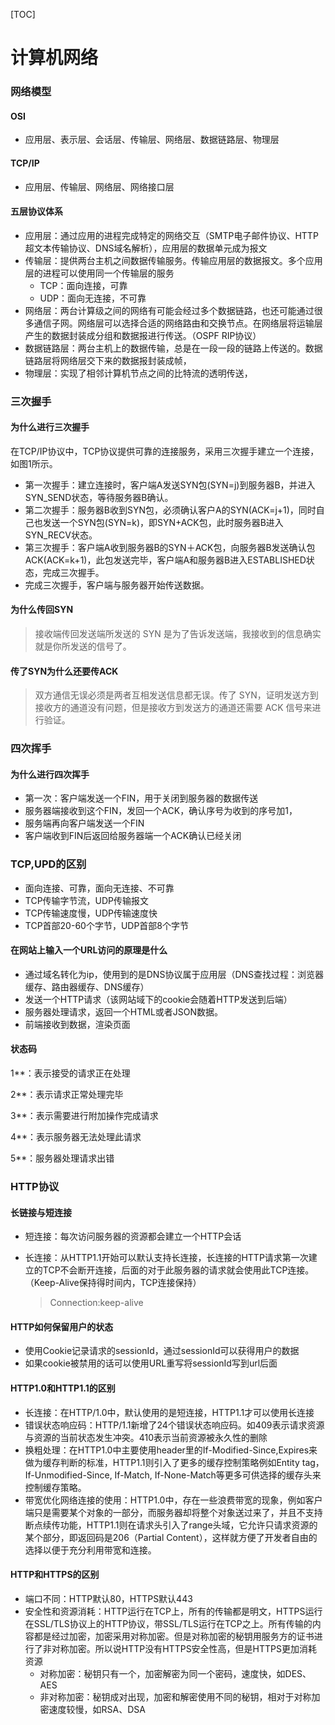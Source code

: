 

[TOC]



# 计算机网络



### 网络模型

#### OSI

+ 应用层、表示层、会话层、传输层、网络层、数据链路层、物理层

####  TCP/IP

+ 应用层、传输层、网络层、网络接口层

#### 五层协议体系

+ 应用层：通过应用的进程完成特定的网络交互（SMTP电子邮件协议、HTTP超文本传输协议、DNS域名解析），应用层的数据单元成为报文
+ 传输层：提供两台主机之间数据传输服务。传输应用层的数据报文。多个应用层的进程可以使用同一个传输层的服务
  + TCP：面向连接，可靠
  + UDP：面向无连接，不可靠
+ 网络层：两台计算级之间的网络有可能会经过多个数据链路，也还可能通过很多通信子网。网络层可以选择合适的网络路由和交换节点。在网络层将运输层产生的数据封装成分组和数据报进行传送。（OSPF RIP协议）
+ 数据链路层：两台主机上的数据传输，总是在一段一段的链路上传送的。数据链路层将网络层交下来的数据报封装成帧，
+ 物理层：实现了相邻计算机节点之间的比特流的透明传送，



### 三次握手

#### 为什么进行三次握手

在TCP/IP协议中，TCP协议提供可靠的连接服务，采用三次握手建立一个连接，如图1所示。

+ 第一次握手：建立连接时，客户端A发送SYN包(SYN=j)到服务器B，并进入SYN_SEND状态，等待服务器B确认。
+  第二次握手：服务器B收到SYN包，必须确认客户A的SYN(ACK=j+1)，同时自己也发送一个SYN包(SYN=k)，即SYN+ACK包，此时服务器B进入SYN_RECV状态。
+  第三次握手：客户端A收到服务器B的SYN＋ACK包，向服务器B发送确认包ACK(ACK=k+1)，此包发送完毕，客户端A和服务器B进入ESTABLISHED状态，完成三次握手。
+ 完成三次握手，客户端与服务器开始传送数据。

#### 为什么传回SYN

> 接收端传回发送端所发送的 SYN 是为了告诉发送端，我接收到的信息确实就是你所发送的信号了。

#### 传了SYN为什么还要传ACK

> 双方通信无误必须是两者互相发送信息都无误。传了 SYN，证明发送方到接收方的通道没有问题，但是接收方到发送方的通道还需要 ACK 信号来进行验证。

### 四次挥手

#### 为什么进行四次挥手

+ 第一次：客户端发送一个FIN，用于关闭到服务器的数据传送
+ 服务器端接收到这个FIN，发回一个ACK，确认序号为收到的序号加1，
+ 服务端再向客户端发送一个FIN
+ 客户端收到FIN后返回给服务器端一个ACK确认已经关闭

### TCP,UPD的区别

+ 面向连接、可靠，面向无连接、不可靠
+ TCP传输字节流，UDP传输报文
+ TCP传输速度慢，UDP传输速度快
+ TCP首部20-60个字节，UDP首部8个字节

#### 在网站上输入一个URL访问的原理是什么

+ 通过域名转化为ip，使用到的是DNS协议属于应用层（DNS查找过程：浏览器缓存、路由器缓存、DNS缓存）
+ 发送一个HTTP请求（该网站域下的cookie会随着HTTP发送到后端）
+ 服务器处理请求，返回一个HTML或者JSON数据。
+ 前端接收到数据，渲染页面

#### 状态码

1**：表示接受的请求正在处理

2**：表示请求正常处理完毕

3**：表示需要进行附加操作完成请求

4**：表示服务器无法处理此请求

5**：服务器处理请求出错

### HTTP协议

#### 长链接与短连接

+ 短连接：每次访问服务器的资源都会建立一个HTTP会话

+ 长连接：从HTTP1.1开始可以默认支持长连接，长连接的HTTP请求第一次建立的TCP不会断开连接，后面的对于此服务器的请求就会使用此TCP连接。（Keep-Alive保持得时间内，TCP连接保持）

  > Connection:keep-alive

#### HTTP如何保留用户的状态

+ 使用Cookie记录请求的sessionId，通过sessionId可以获得用户的数据
+ 如果cookie被禁用的话可以使用URL重写将sessionId写到url后面



#### HTTP1.0和HTTP1.1的区别

+ 长连接：在HTTP/1.0中，默认使用的是短连接，HTTP1.1才可以使用长连接
+ 错误状态响应码：HTTP/1.1新增了24个错误状态响应码。如409表示请求资源与资源的当前状态发生冲突。410表示当前资源被永久性的删除
+ 换粗处理：在HTTP1.0中主要使用header里的If-Modified-Since,Expires来做为缓存判断的标准，HTTP1.1则引入了更多的缓存控制策略例如Entity tag，If-Unmodified-Since, If-Match, If-None-Match等更多可供选择的缓存头来控制缓存策略。
+ 带宽优化网络连接的使用：HTTP1.0中，存在一些浪费带宽的现象，例如客户端只是需要某个对象的一部分，而服务器却将整个对象送过来了，并且不支持断点续传功能，HTTP1.1则在请求头引入了range头域，它允许只请求资源的某个部分，即返回码是206（Partial Content），这样就方便了开发者自由的选择以便于充分利用带宽和连接。

#### HTTP和HTTPS的区别

+ 端口不同：HTTP默认80，HTTPS默认443
+ 安全性和资源消耗：HTTP运行在TCP上，所有的传输都是明文，HTTPS运行在SSL/TLS协议上的HTTP协议，带SSL/TLS运行在TCP之上。所有传输的内容都是经过加密，加密采用对称加密。但是对称加密的秘钥用服务方的证书进行了非对称加密。所以说HTTP没有HTTPS安全性高，但是HTTPS更加消耗资源
  + 对称加密：秘钥只有一个，加密解密为同一个密码，速度快，如DES、AES
  + 非对称加密：秘钥成对出现，加密和解密使用不同的秘钥，相对于对称加密速度较慢，如RSA、DSA





